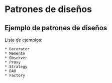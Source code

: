 # Patrones de diseños
## Ejemplo de patrones de diseños

Lista de ejemplos:

	* Decorator
	* Memento
	* Observer
	* Proxy
	* Strategy
	* DAO
	* Factory